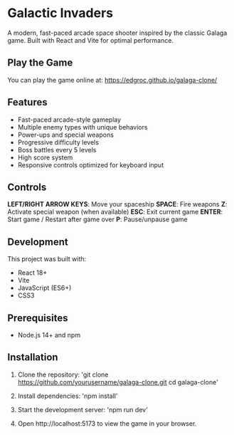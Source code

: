 # Galactic Invaders
A modern, fast-paced arcade space shooter inspired by the classic Galaga game. Built with React and Vite for optimal performance.

## Play the Game
You can play the game online at: https://edgroc.github.io/galaga-clone/
## Features

* Fast-paced arcade-style gameplay
* Multiple enemy types with unique behaviors
* Power-ups and special weapons
* Progressive difficulty levels
* Boss battles every 5 levels
* High score system
* Responsive controls optimized for keyboard input

## Controls

**LEFT/RIGHT ARROW KEYS**: Move your spaceship
**SPACE**: Fire weapons
**Z**: Activate special weapon (when available)
**ESC**: Exit current game
**ENTER**: Start game / Restart after game over
**P**: Pause/unpause game

## Development
This project was built with:

* React 18+
* Vite
* JavaScript (ES6+)
* CSS3

## Prerequisites

* Node.js 14+ and npm

## Installation

1. Clone the repository:
'git clone https://github.com/yourusername/galaga-clone.git
cd galaga-clone'

2. Install dependencies:
'npm install'

3. Start the development server:
'npm run dev'

4. Open http://localhost:5173 to view the game in your browser.